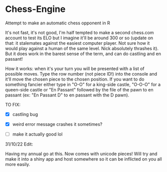 # Chess-Engine
Attempt to make an automatic chess opponent in R

It's not fast, it's not good, I'm half tempted to make a second chess.com account to test its ELO but I imagine it'll be around 300 or so (update on that: it stalemates against the easiest computer player. Not sure how it would play against a human of the same level. Nick absolutely thrashes it). 
But it does work in the barest sense of the term, and can do castling and en passant!

How it works: when it's your turn you will be presented with a list of possible moves. Type the row number (not piece ID!) into the console and it'll move the 
chosen piece to the chosen position. If you want to do something fancier either type in "O-O" for a king-side castle, "O-O-O" for a queen-side castle or "En Passant" followed by the file of the pawn to en passant (ex: "En Passant D" to en passant with the D pawn).


TO FIX:
- [x] castling bug 
- [x] weird error message crashes it sometimes?
- [ ] make it actually good lol


31/10/22 Edit:

Having my annual go at this. Now comes with unicode pieces! Will try and make it into a shiny app and host somewhere so it can be inflicted on you all more easily. 
